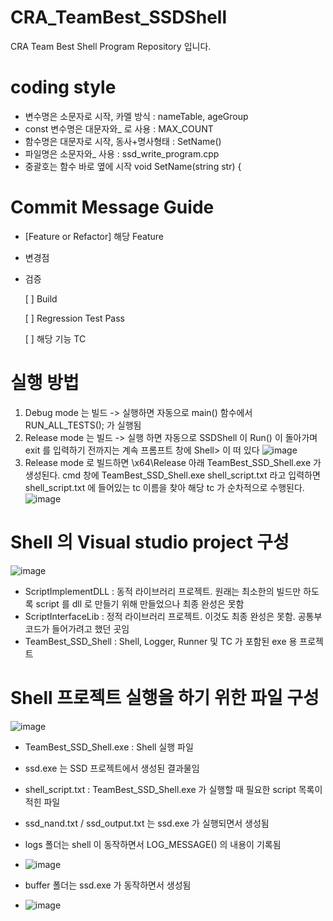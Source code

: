# CRA_TeamBest_SSDShell
CRA Team Best Shell Program Repository 입니다.


# coding style
- 변수명은 소문자로 시작, 카멜 방식 : nameTable, ageGroup
- const 변수명은 대문자와_ 로 사용 : MAX_COUNT
- 함수명은 대문자로 시작, 동사+명사형태 : SetName()
- 파일명은 소문자와_ 사용 : ssd_write_program.cpp
- 중괄호는 함수 바로 옆에 시작
   void SetName(string str) {
   
# Commit Message Guide
-  [Feature or Refactor] 해당 Feature

- 변경점  

- 검증
 
   [ ] Build

   [ ] Regression Test Pass

   [ ] 해당 기능 TC

# 실행 방법
1. Debug mode 는 빌드 -> 실행하면 자동으로 main() 함수에서 RUN_ALL_TESTS(); 가 실행됨
2. Release mode 는 빌드 -> 실행 하면 자동으로 SSDShell 이 Run() 이 돌아가며 exit 를 입력하기 전까지는 계속 프롬프트 창에 Shell> 이 떠 있다
![image](https://github.com/user-attachments/assets/f55eee67-8bb9-490f-b752-ccd1a83800b8)
3. Release mode 로 빌드하면 \x64\Release 아래 TeamBest_SSD_Shell.exe 가 생성된다. cmd 창에 TeamBest_SSD_Shell.exe shell_script.txt 라고 입력하면 shell_script.txt 에 들어있는 tc 이름을 찾아 해당 tc 가 순차적으로 수행된다.
  ![image](https://github.com/user-attachments/assets/c57f8efb-1f16-487b-9bec-6dfcd0cce2b7)

# Shell 의 Visual studio project 구성
![image](https://github.com/user-attachments/assets/7bf8afdf-fe32-4607-a994-67b919d418fb)
 - ScriptImplementDLL : 동적 라이브러리 프로젝트. 원래는 최소한의 빌드만 하도록 script 를 dll 로 만들기 위해 만들었으나 최종 완성은 못함
 - ScriptInterfaceLib : 정적 라이브러리 프로젝트. 이것도 최종 완성은 못함. 공통부 코드가 들어가려고 했던 곳임
 - TeamBest_SSD_Shell : Shell, Logger, Runner 및 TC 가 포함된 exe 용 프로젝트

# Shell 프로젝트 실행을 하기 위한 파일 구성
![image](https://github.com/user-attachments/assets/236a621a-868d-4b62-8d5a-4ccd50dc9bd5)
- TeamBest_SSD_Shell.exe : Shell 실행 파일
- ssd.exe 는 SSD 프로젝트에서 생성된 결과물임
- shell_script.txt : TeamBest_SSD_Shell.exe 가 실행할 때 필요한 script 목록이 적힌 파일
- ssd_nand.txt / ssd_output.txt 는 ssd.exe 가 실행되면서 생성됨
- logs 폴더는 shell 이 동작하면서 LOG_MESSAGE() 의 내용이 기록됨
- ![image](https://github.com/user-attachments/assets/37506a78-0801-48db-82cf-adebdddd2cac)

- buffer 폴더는 ssd.exe 가 동작하면서 생성됨
- ![image](https://github.com/user-attachments/assets/9284d844-46b5-49ae-af7b-8c3e849ea8f8)



